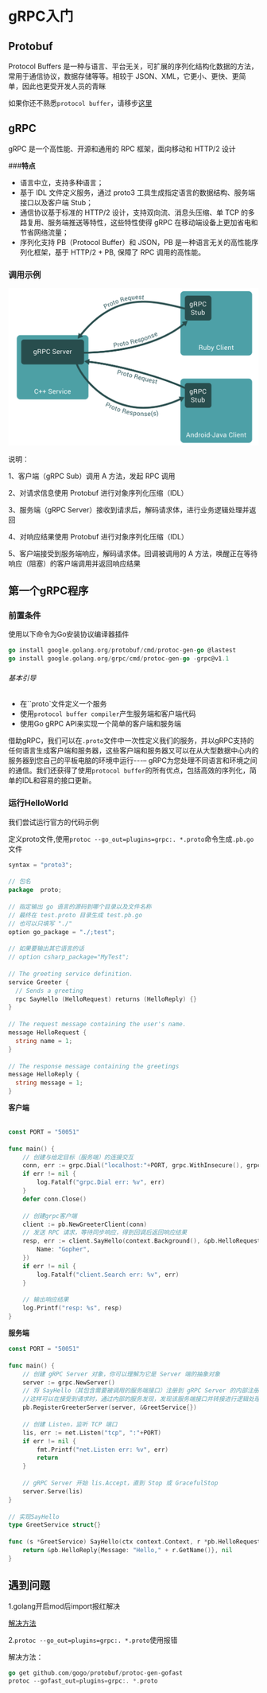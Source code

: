 # gRPC入门

## Protobuf

Protocol Buffers 是一种与语言、平台无关，可扩展的序列化结构化数据的方法，常用于通信协议，数据存储等等。相较于 JSON、XML，它更小、更快、更简单，因此也更受开发人员的青眯

如果你还不熟悉`protocol buffer`，请移步[这里](https://developers.google.com/protocol-buffers/docs/overview)

## gRPC
gRPC 是一个高性能、开源和通用的 RPC 框架，面向移动和 HTTP/2 设计

###**特点**

+ 语言中立，支持多种语言；
+ 基于 IDL 文件定义服务，通过 proto3 工具生成指定语言的数据结构、服务端接口以及客户端 Stub；
+ 通信协议基于标准的 HTTP/2 设计，支持双向流、消息头压缩、单 TCP 的多路复用、服务端推送等特性，这些特性使得 gRPC 在移动端设备上更加省电和节省网络流量；
+ 序列化支持 PB（Protocol Buffer）和 JSON，PB 是一种语言无关的高性能序列化框架，基于 HTTP/2 + PB, 保障了 RPC 调用的高性能。

### **调用示例**

<img src="README.assets/image-20210518203646468.png" alt="image-20210518203646468" style="zoom:50%;" />

说明：

1、客户端（gRPC Sub）调用 A 方法，发起 RPC 调用

2、对请求信息使用 Protobuf 进行对象序列化压缩（IDL）

3、服务端（gRPC Server）接收到请求后，解码请求体，进行业务逻辑处理并返回

4、对响应结果使用 Protobuf 进行对象序列化压缩（IDL）

5、客户端接受到服务端响应，解码请求体。回调被调用的 A 方法，唤醒正在等待响应（阻塞）的客户端调用并返回响应结果



## 第一个gRPC程序

### 前置条件

使用以下命令为Go安装协议编译器插件

```go
go install google.golang.org/protobuf/cmd/protoc-gen-go @lastest
go install google.golang.org/grpc/cmd/protoc-gen-go -grpc@v1.1
```

###### 基本引导

+ 在``proto`文件定义一个服务
+ 使用`protocol buffer compiler`产生服务端和客户端代码
+ 使用Go gRPC API来实现一个简单的客户端和服务端



借助gRPC，我们可以在`.proto`文件中一次性定义我们的服务，并以gRPC支持的任何语言生成客户端和服务器，这些客户端和服务器又可以在从大型数据中心内的服务器到您自己的平板电脑的环境中运行---–
gRPC为您处理不同语言和环境之间的通信。我们还获得了使用`protocol buffer`的所有优点，包括高效的序列化，简单的IDL和容易的接口更新。



### 运行HelloWorld

我们尝试运行官方的代码示例

定义proto文件,使用`protoc --go_out=plugins=grpc:. *.proto`命令生成`.pb.go`文件

```go
syntax = "proto3";

// 包名
package  proto;

// 指定输出 go 语言的源码到哪个目录以及文件名称
// 最终在 test.proto 目录生成 test.pb.go
// 也可以只填写 "./"
option go_package = "./;test";

// 如果要输出其它语言的话
// option csharp_package="MyTest";

// The greeting service definition.
service Greeter {
  // Sends a greeting
  rpc SayHello (HelloRequest) returns (HelloReply) {}
}

// The request message containing the user's name.
message HelloRequest {
  string name = 1;
}

// The response message containing the greetings
message HelloReply {
  string message = 1;
}
```



**客户端**

```go

const PORT = "50051"

func main() {
	// 创建与给定目标（服务端）的连接交互
	conn, err := grpc.Dial("localhost:"+PORT, grpc.WithInsecure(), grpc.WithBlock())
	if err != nil {
		log.Fatalf("grpc.Dial err: %v", err)
	}
	defer conn.Close()

	// 创建grpc客户端
	client := pb.NewGreeterClient(conn)
	// 发送 RPC 请求，等待同步响应，得到回调后返回响应结果
	resp, err := client.SayHello(context.Background(), &pb.HelloRequest{
		Name: "Gopher",
	})
	if err != nil {
		log.Fatalf("client.Search err: %v", err)
	}

	// 输出响应结果
	log.Printf("resp: %s", resp)
}

```



**服务端**

```go
const PORT = "50051"

func main() {
	// 创建 gRPC Server 对象，你可以理解为它是 Server 端的抽象对象
	server := grpc.NewServer()
	// 将 SayHello（其包含需要被调用的服务端接口）注册到 gRPC Server 的内部注册中心。
	//这样可以在接受到请求时，通过内部的服务发现，发现该服务端接口并转接进行逻辑处理
	pb.RegisterGreeterServer(server, &GreetService{})

	// 创建 Listen，监听 TCP 端口
	lis, err := net.Listen("tcp", ":"+PORT)
	if err != nil {
		fmt.Printf("net.Listen err: %v", err)
		return
	}

	// gRPC Server 开始 lis.Accept，直到 Stop 或 GracefulStop
	server.Serve(lis)
}

// 实现SayHello
type GreetService struct{}

func (s *GreetService) SayHello(ctx context.Context, r *pb.HelloRequest) (*pb.HelloReply, error) {
	return &pb.HelloReply{Message: "Hello," + r.GetName()}, nil
}

```





## 遇到问题

1.golang开启mod后import报红解决

[解决方法](https://zhuanlan.zhihu.com/p/93508676)

2.`protoc --go_out=plugins=grpc:. *.proto`使用报错

解决方法：

```go
go get github.com/gogo/protobuf/protoc-gen-gofast
protoc --gofast_out=plugins=grpc:. *.proto
```

